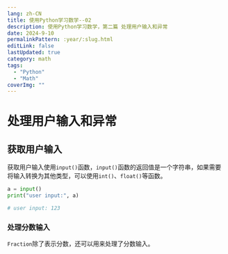 ```yaml
---
lang: zh-CN
title: 使用Python学习数学--02
description: 使用Python学习数学，第二篇 处理用户输入和异常
date: 2024-9-10
permalinkPattern: :year/:slug.html
editLink: false
lastUpdated: true
category: math
tags:
  - "Python"
  - "Math"
coverImg: ""
---
```


# 处理用户输入和异常

## 获取用户输入

获取用户输入使用`input()`函数，`input()`函数的返回值是一个字符串，如果需要将输入转换为其他类型，可以使用`int()`、`float()`等函数。

```python
a = input()
print("user input:", a)

# user input: 123

```

### 处理分数输入

`Fraction`除了表示分数，还可以用来处理了分数输入。
